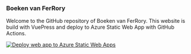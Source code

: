 ### Boeken van FerRory

Welcome to the GitHub repository of Boeken van FerRory.
This website is build with VuePress and deploy to Azure Static Web App with GitHub Actions.

[![Deploy web app to Azure Static Web Apps](https://github.com/FerRory/boeken.ferrory.net/actions/workflows/azure-staticwebapp.yml/badge.svg)](https://github.com/FerRory/boeken.ferrory.net/actions/workflows/azure-staticwebapp.yml)
